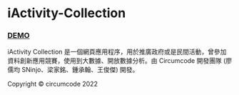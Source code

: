 # iActivity-Collection
### [DEMO](iActivityCollection.circumcode.com) 
iActivity Collection 是一個網頁應用程序，用於推廣政府或是民間活動，曾參加資料創新應用競賽，使用到大數據、開放數據分析。由 Circumcode 開發團隊 (廖儒均 SNinjo、梁家銘、鍾承翰、王俊傑) 開發。  
  
Copyright © circumcode 2022
